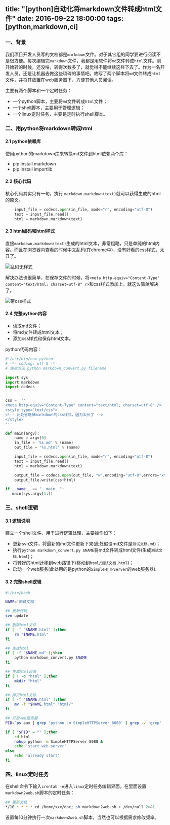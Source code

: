 title: "[python]自动化将markdown文件转成html文件"
date: 2016-09-22 18:00:00
tags: [python,markdown,ci]
---

### 一、背景

我们项目开发人员写的文档都是`markdown`文件。对于其它组的同学要进行阅读不是很方便。每次编辑完`markdown`文件，我都是用软件将`md`文件转成`html`文件。刚开始转的时候，还没啥，转得次数多了，就觉得不能继续这样下去了。作为一名开发人员，还是让机器去做这些琐碎的事情吧。故写了两个脚本将`md`文件转成`html`文件，并将其放置在web服务器下，方便其他人员阅读。

主要有两个脚本和一个定时任务：

- 一个python脚本，主要将`md`文件转成`html`文件；
- 一个shell脚本，主要用于管理逻辑；
- 一个linux定时任务，主要是定时执行shell脚本。

### 二、用python将markdown转成html

#### 2.1 python依赖库

使用python的markdown库来转换md文件到html依赖两个库：

- pip install markdown
- pip install importlib

#### 2.2 核心代码

核心代码其实只有一句，执行 `markdown.markdown(text)`就可以获得生成的html的原文。

```python
    input_file = codecs.open(in_file, mode="r", encoding="utf-8")
    text = input_file.read()
    html = markdown.markdown(text)
```

#### 2.3 html编码和html样式

直接`markdown.markdown(text)`生成的html文本，非常粗略，只是单纯的html内容。而且在浏览器内查看的时候中文乱码(在chrome中)，没有好看的css样式，太丑了。

![乱码无样式](/pics/451_luanma.png)

解决办法也很简单，在保存文件的时候，将`<meta http-equiv="Content-Type" content="text/html; charset=utf-8" />`和css样式添加上。就这么简单解决了。

![带css样式](/pics/451_piaoliang.png)

#### 2.4 完整python内容

- 读取md文件；
- 将md文件转成html文本；
- 添加css样式和保存html文本。

python代码内容：

```python
#!/usr/bin/env python
# -*- coding: utf-8 -*-
# 使用方法 python markdown_convert.py filename

import sys
import markdown
import codecs


css = '''
<meta http-equiv="Content-Type" content="text/html; charset=utf-8" />
<style type="text/css">
<!-- 此处省略掉markdown的css样式，因为太长了 -->
</style>
'''

def main(argv):
    name = argv[0]
    in_file = '%s.md' % (name)
    out_file = '%s.html' % (name)

    input_file = codecs.open(in_file, mode="r", encoding="utf-8")
    text = input_file.read()
    html = markdown.markdown(text)

    output_file = codecs.open(out_file, "w",encoding="utf-8",errors="xmlcharrefreplace")
    output_file.write(css+html)

if __name__ == "__main__":
   main(sys.argv[1:])

```

### 三、shell逻辑

#### 3.1 逻辑说明

建立一个shell文件，用于进行逻辑处理，主要操作如下：

- 更新svn文件，将最新的md文件更新下来(此处假设md文件是`测试文档.md`)；
- 执行`python markdown_convert.py $NAME`将md文件转成html文件(生成`测试文档.html`)；
- 将转好的html迁移到web路径下(移动到`html/测试文档.html`)；
- 启动一个web服务(此处用的是python的`SimpleHTTPServer`的web服务器).

#### 3.2 完整shell逻辑

```bash
#!/bin/bash

NAME='测试文档'

## 更新代码
svn update

## 删除html文件
if [ -f "$NAME.html" ];then
    rm "$NAME.html"
fi

## 生成html
if [ -f "$NAME.md" ];then
    python markdown_convert.py $NAME
fi

## 生成html目录
if [ ! -d "html" ];then
    mkdir "html"
fi

## 拷贝html文件
if [ -f "$NAME.html" ];then
    mv -f "$NAME.html" "html/"
fi

## 开启web服务器
PID=`ps aux | grep 'python -m SimpleHTTPServer 8080' | grep -v 'grep' | awk '{print $2}'`

if [ "$PID" = "" ];then
    cd html
    nohup python -m SimpleHTTPServer 8080 &
    echo 'start web server'
else
    echo 'already start'
fi

```

### 四、linux定时任务

在shell命令下输入`crontab -e`进入`linux`定时任务编辑界面。在里面设置`markdown2web.sh`脚本的定时任务：

```bash
## 更新文档
*/10 * * * * cd /home/xxx/doc; sh markdown2web.sh > /dev/null 2>&1
```

设置每10分钟执行一次`markdown2web.sh`脚本，当然也可以根据需求修改频率。